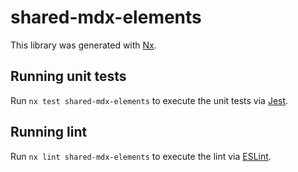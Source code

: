 # shared-mdx-elements

This library was generated with [Nx](https://nx.dev).

## Running unit tests

Run `nx test shared-mdx-elements` to execute the unit tests via [Jest](https://jestjs.io).

## Running lint

Run `nx lint shared-mdx-elements` to execute the lint via [ESLint](https://eslint.org/).
